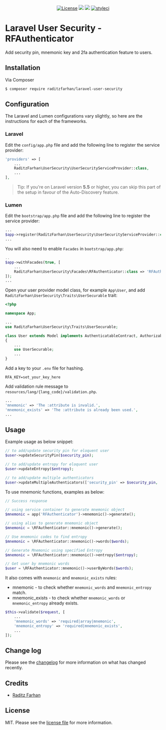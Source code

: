 <p align="center">   
    <a href="https://github.com/raditzfarhan/laravel-user-security"><img src="https://img.shields.io/badge/License-MIT-yellow.svg?style=flat-square" alt="License"></a>
    <a href="https://packagist.org/packages/raditzfarhan/laravel-user-security"><img src="https://img.shields.io/packagist/v/raditzfarhan/laravel-user-security?style=flat-square"/></a>
    <a href="https://packagist.org/packages/raditzfarhan/laravel-user-security"><img src="https://img.shields.io/packagist/dt/raditzfarhan/laravel-user-security?color=red&style=flat-square" /></a>
    <a href="https://github.com/raditzfarhan/laravel-user-security"><img src="https://github.styleci.io/repos/7548986/shield?style=square" alt="styleci"></img></a>
</p>

# Laravel User Security - RFAuthenticator

Add security pin, mnemonic key and 2fa authentication feature to users.

## Installation

Via Composer

``` bash
$ composer require raditzfarhan/laravel-user-security
```

## Configuration

The Laravel and Lumen configurations vary slightly, so here are the instructions for each of the frameworks.

### Laravel

Edit the `config/app.php` file and add the following line to register the service provider:

```php
'providers' => [
    ...
    RaditzFarhan\UserSecurity\UserSecurityServiceProvider::class,
    ...
],
```

> Tip: If you're on Laravel version **5.5** or higher, you can skip this part of the setup in favour of the Auto-Discovery feature.

### Lumen

Edit the `bootstrap/app.php` file and add the following line to register the service provider:

```php
...
$app->register(RaditzFarhan\UserSecurity\UserSecurityServiceProvider::class);
...
```

You will also need to enable `Facades`  in `bootstrap/app.php`:

```php
..
$app->withFacades(true, [
    ...
    RaditzFarhan\UserSecurity\Facades\RFAuthenticator::class => 'RFAuthenticator'
]);
...
```

Open your user provider model class, for example `App\User`, and add `RaditzFarhan\UserSecurity\Traits\UserSecurable` trait:

```php
<?php

namespace App;

...
use RaditzFarhan\UserSecurity\Traits\UserSecurable;

class User extends Model implements AuthenticatableContract, AuthorizableContract
{
    ...
    use UserSecurable;
    ...
}
```

Add a key to your `.env` file for hashing.
```
RFA_KEY=set_your_key_here
```

Add validation rule message to `resources/lang/{lang_code}/validation.php`.
```php
...
'mnemonic' => 'The :attribute is invalid.',
'mnemonic_exists' => 'The :attribute is already been used.',
...
```

## Usage

Example usage as below snippet:

```php
// to add/update security pin for eloquent user
$user->updateSecurityPin($security_pin);

// to add/update entropy for eloquent user
$user->updateEntropy($entropy);

// to add/update multiple authenticators
$user->updateMultipleAuthenticators(['security_pin' => $security_pin, 'mnemonic_entropy' => $entropy]);
```

To use mnemonic functions, examples as below:

```php
// Success response

// using service container to generate mnemonic object
$mnemonic = app('RFAuthenticator')->mnemonic()->generate();

// using alias to generate mnemonic object
$mnemonic = \RFAuthenticator::mnemonic()->generate();

// Use mnemonic codes to find entropy
$mnemonic = \RFAuthenticator::mnemonic()->words($words);

// Generate Mnemonic using specified Entropy
$mnemonic = \RFAuthenticator::mnemonic()->entropy($entropy);

// Get user by mnemonic words
$user = \RFAuthenticator::mnemonic()->userByWords($words);
```

It also comes with `mnemonic` and `mnemonic_exists` rules:
- mnemonic - to check whether `mnemonic_words` and `mnemonic_entropy` match.
- mnemonic_exists - to check whether `mnemonic_words` or `mnemonic_entropy` already exists.

```php
$this->validate($request, [
    ...
    'mnemonic_words' => 'required|array|mnemonic',
    'mnemonic_entropy' => 'required|mnemonic_exists',
    ...
]);
```

## Change log

Please see the [changelog](CHANGELOG.md) for more information on what has changed recently.

## Credits

- [Raditz Farhan](https://github.com/raditzfarhan)

## License

MIT. Please see the [license file](LICENSE) for more information.